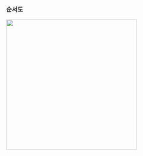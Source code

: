 ### 순서도
<img width="350px" src="https://user-images.githubusercontent.com/58936137/212205091-7643233b-d9f9-4b41-bab0-fc97f572f288.png">
